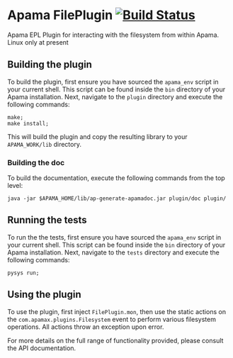 # Apama FilePlugin [![Build Status](https://travis-ci.org/CallumAttryde/apama_file_plugin.svg?branch=master)](https://travis-ci.org/CallumAttryde/apama_file_plugin)

Apama EPL Plugin for interacting with the filesystem from within Apama. Linux only at present

## Building the plugin

To build the plugin, first ensure you have sourced the `apama_env` script in your current shell. This script can be found inside the `bin` directory of your Apama installation. Next, navigate to the `plugin` directory and execute the following commands:

    make;
    make install;
    
This will build the plugin and copy the resulting library to your `APAMA_WORK/lib` directory.

### Building the doc

To build the documentation, execute the following commands from the top level:

    java -jar $APAMA_HOME/lib/ap-generate-apamadoc.jar plugin/doc plugin/

## Running the tests

To run the the tests, first ensure you have sourced the `apama_env` script in your current shell. This script can be found inside the `bin` directory of your Apama installation. Next, navigate to the `tests` directory and execute the following commands:

    pysys run;
    
## Using the plugin

To use the plugin, first inject `FilePlugin.mon`, then use the static actions on the `com.apamax.plugins.Filesystem` event to perform various filesystem operations. All actions throw an exception upon error.

For more details on the full range of functionality provided, please consult the API documentation.
